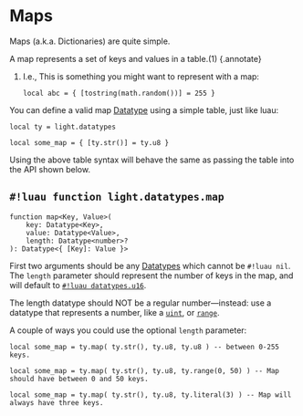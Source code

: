 # Maps

Maps (a.k.a. Dictionaries) are quite simple.

A map represents a set of keys and values in a table.(1)
{.annotate}

1. I.e., This is something you might want to represent with a map:

    ```luau
    local abc = { [tostring(math.random())] = 255 }
    ```

You can define a valid map [Datatype](../../index.md#what-is-a-datatype) using a simple table, just like luau:

```luau
local ty = light.datatypes

local some_map = { [ty.str()] = ty.u8 }
```

Using the above table syntax will behave the same as passing the table into the API shown below.

## `#!luau function light.datatypes.map`

```luau title='<!-- client --> <!-- server --> <!-- shared --> <!-- sync -->'
function map<Key, Value>(
    key: Datatype<Key>,
    value: Datatype<Value>,
    length: Datatype<number>?
): Datatype<{ [Key]: Value }>
```

First two arguments should be any [Datatypes](../../index.md#what-is-a-datatype) which cannot be `#!luau nil`. The `length` parameter
should represent the number of keys in the map, and will default to [`#!luau datatypes.u16`](../../numbers/uints.md).

The length datatype should NOT be a regular number—instead: use a datatype that represents a number, like a
[`uint`](https://light.ardi.gg/api/datatypes/numbers/uints/), or
[`range`](https://light.ardi.gg/api/datatypes/generics/range/).

A couple of ways you could use the optional `length` parameter:

```luau
local some_map = ty.map( ty.str(), ty.u8, ty.u8 ) -- between 0-255 keys.
```

```luau
local some_map = ty.map( ty.str(), ty.u8, ty.range(0, 50) ) -- Map should have between 0 and 50 keys.
```

```luau
local some_map = ty.map( ty.str(), ty.u8, ty.literal(3) ) -- Map will always have three keys.
```
